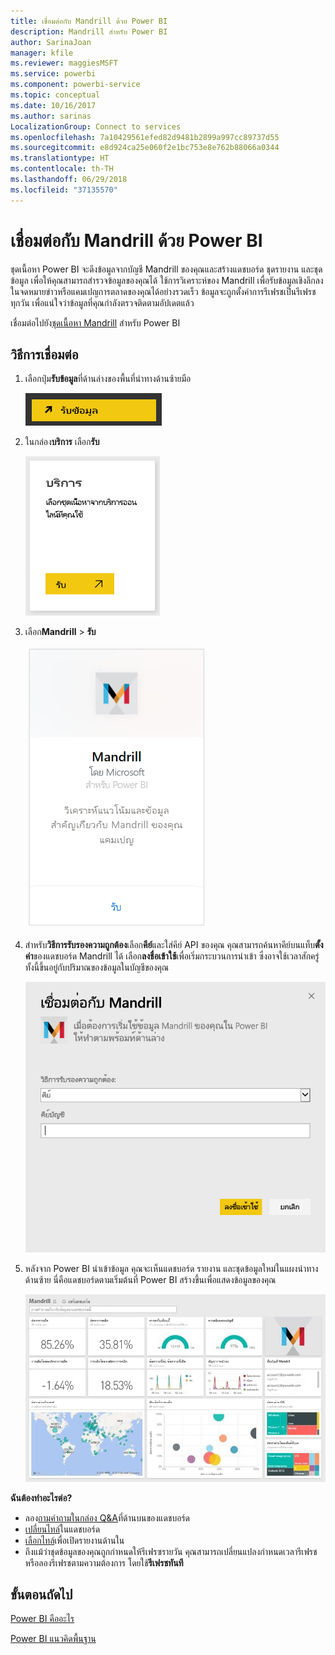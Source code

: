 ```yaml
---
title: เชื่อมต่อกับ Mandrill ด้วย Power BI
description: Mandrill สำหรับ Power BI
author: SarinaJoan
manager: kfile
ms.reviewer: maggiesMSFT
ms.service: powerbi
ms.component: powerbi-service
ms.topic: conceptual
ms.date: 10/16/2017
ms.author: sarinas
LocalizationGroup: Connect to services
ms.openlocfilehash: 7a10429561efed82d9481b2899a997cc89737d55
ms.sourcegitcommit: e8d924ca25e060f2e1bc753e8e762b88066a0344
ms.translationtype: HT
ms.contentlocale: th-TH
ms.lasthandoff: 06/29/2018
ms.locfileid: "37135570"
---
```

# <a name="connect-to-mandrill-with-power-bi"></a>เชื่อมต่อกับ Mandrill ด้วย Power BI
ชุดเนื้อหา Power BI จะดึงข้อมูลจากบัญชี Mandrill ของคุณและสร้างแดชบอร์ด ชุดรายงาน และชุดข้อมูล เพื่อให้คุณสามารถสำรวจข้อมูลของคุณได้ ใช้การวิเคราะห์ของ Mandrill เพื่อรับข้อมูลเชิงลึกลงในจดหมายข่าวหรือแคมเปญการตลาดของคุณได้อย่างรวดเร็ว ข้อมูลจะถูกตั้งค่าการรีเฟรชเป็นรีเฟรชทุกวัน เพื่อแน่ใจว่าข้อมูลที่คุณกำลังตรวจติดตามอัปเดตแล้ว

เชื่อมต่อไปยัง[ชุดเนื้อหา Mandrill](http://app.powerbi.com/getdata/services/mandrill) สำหรับ Power BI

## <a name="how-to-connect"></a>วิธีการเชื่อมต่อ
1. เลือกปุ่ม**รับข้อมูล**ที่ด้านล่างของพื้นที่นำทางด้านซ้ายมือ
   
    ![](media/service-connect-to-mandrill/getdata.png)
2. ในกล่อง**บริการ** เลือก**รับ**
   
    ![](media/service-connect-to-mandrill/services.png)
3. เลือก**Mandrill** > **รับ**
   
    ![](media/service-connect-to-mandrill/mandrill.png)
4. สำหรับ**วิธีการรับรองความถูกต้อง**เลือก**คีย์**และใส่คีย์ API ของคุณ คุณสามารถค้นหาคีย์บนแท็บ**ตั้งค่า**ของแดชบอร์ด Mandrill ได้ เลือก**ลงชื่อเข้าใช้**เพื่อเริ่มกระบวนการนำเข้า ซึ่งอาจใช้เวลาสักครู่ทั้งนี้ขึ้นอยู่กับปริมาณของข้อมูลในบัญชีของคุณ
   
    ![](media/service-connect-to-mandrill/auth.png)
5. หลังจาก Power BI นำเข้าข้อมูล คุณจะเห็นแดชบอร์ด รายงาน และชุดข้อมูลใหม่ในแผงนำทางด้านซ้าย นี่คือแดชบอร์ดตามเริ่มต้นที่ Power BI สร้างขึ้นเพื่อแสดงข้อมูลของคุณ
   
    ![](media/service-connect-to-mandrill/mandrill-dashboard1.jpg)

**ฉันต้องทำอะไรต่อ?**

* ลอง[ถามคำถามในกล่อง Q&A](power-bi-q-and-a.md)ที่ด้านบนของแดชบอร์ด
* [เปลี่ยนไทล์](service-dashboard-edit-tile.md)ในแดชบอร์ด
* [เลือกไทล์](service-dashboard-tiles.md)เพื่อเปิดรายงานด้านใน
* ถึงแม้ว่าชุดข้อมูลของคุณถูกกำหนดให้รีเฟรซรายวัน คุณสามารถเปลี่ยนแปลงกำหนดเวลารีเฟรช หรือลองรีเฟรชตามความต้องการ โดยใช้**รีเฟรชทันที**

## <a name="next-steps"></a>ขั้นตอนถัดไป
[Power BI คืออะไร](power-bi-overview.md)

[Power BI แนวคิดพื้นฐาน](service-basic-concepts.md)

